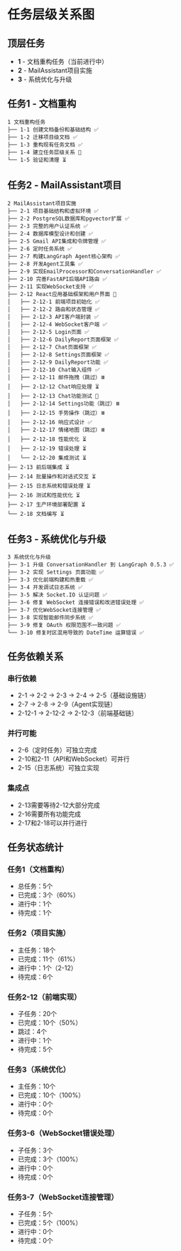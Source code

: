 # 任务层级关系图

## 顶层任务
- **1** - 文档重构任务（当前进行中）
- **2** - MailAssistant项目实施
- **3** - 系统优化与升级

## 任务1 - 文档重构
```
1 文档重构任务
├── 1-1 创建文档备份和基础结构 ✅
├── 1-2 迁移项目级文档 ✅
├── 1-3 重构现有任务文档 ✅
├── 1-4 建立任务层级关系 🔄
└── 1-5 验证和清理 ⏳
```

## 任务2 - MailAssistant项目
```
2 MailAssistant项目实施
├── 2-1 项目基础结构和虚拟环境 ✅
├── 2-2 PostgreSQL数据库和pgvector扩展 ✅
├── 2-3 完整的用户认证系统 ✅
├── 2-4 数据库模型设计和创建 ✅
├── 2-5 Gmail API集成和令牌管理 ✅
├── 2-6 定时任务系统 ✅
├── 2-7 构建LangGraph Agent核心架构 ✅
├── 2-8 开发Agent工具集 ✅
├── 2-9 实现EmailProcessor和ConversationHandler ✅
├── 2-10 完善FastAPI后端API路由 ✅
├── 2-11 实现WebSocket支持 ✅
├── 2-12 React应用基础框架和用户界面 🔄
│   ├── 2-12-1 前端项目初始化 ✅
│   ├── 2-12-2 路由和状态管理 ✅
│   ├── 2-12-3 API客户端封装 ✅
│   ├── 2-12-4 WebSocket客户端 ✅
│   ├── 2-12-5 Login页面 ✅
│   ├── 2-12-6 DailyReport页面框架 ✅
│   ├── 2-12-7 Chat页面框架 ✅
│   ├── 2-12-8 Settings页面框架 ✅
│   ├── 2-12-9 DailyReport功能 ✅
│   ├── 2-12-10 Chat输入组件 ✅
│   ├── 2-12-11 邮件拖拽（跳过）⏸️
│   ├── 2-12-12 Chat响应处理 ⏳
│   ├── 2-12-13 Chat功能测试 🔄
│   ├── 2-12-14 Settings功能（跳过）⏸️
│   ├── 2-12-15 手势操作（跳过）⏸️
│   ├── 2-12-16 响应式设计 ✅
│   ├── 2-12-17 情绪地图（跳过）⏸️
│   ├── 2-12-18 性能优化 ⏳
│   ├── 2-12-19 错误处理 ⏳
│   └── 2-12-20 集成测试 ⏳
├── 2-13 前后端集成 ⏳
├── 2-14 批量操作和对话式交互 ⏳
├── 2-15 日志系统和错误处理 ⏳
├── 2-16 测试和性能优化 ⏳
├── 2-17 生产环境部署配置 ⏳
└── 2-18 文档编写 ⏳
```

## 任务3 - 系统优化与升级
```
3 系统优化与升级
├── 3-1 升级 ConversationHandler 到 LangGraph 0.5.3 ✅
├── 3-2 实现 Settings 页面功能 ✅
├── 3-3 优化前端构建和热重载 ✅
├── 3-4 开发调试日志系统 ✅
├── 3-5 解决 Socket.IO 认证问题 ✅
├── 3-6 修复 WebSocket 连接错误和改进错误处理 ✅
├── 3-7 优化WebSocket连接管理 ✅
├── 3-8 实现智能邮件同步系统 ✅
├── 3-9 修复 OAuth 权限范围不一致问题 ✅
└── 3-10 修复时区混用导致的 DateTime 运算错误 ✅
```

## 任务依赖关系

### 串行依赖
- 2-1 → 2-2 → 2-3 → 2-4 → 2-5（基础设施链）
- 2-7 → 2-8 → 2-9（Agent实现链）
- 2-12-1 → 2-12-2 → 2-12-3（前端基础链）

### 并行可能
- 2-6（定时任务）可独立完成
- 2-10和2-11（API和WebSocket）可并行
- 2-15（日志系统）可独立实现

### 集成点
- 2-13需要等待2-12大部分完成
- 2-16需要所有功能完成
- 2-17和2-18可以并行进行

## 任务状态统计

### 任务1（文档重构）
- 总任务：5个
- 已完成：3个（60%）
- 进行中：1个
- 待完成：1个

### 任务2（项目实施）
- 主任务：18个
- 已完成：11个（61%）
- 进行中：1个（2-12）
- 待完成：6个

### 任务2-12（前端实现）
- 子任务：20个
- 已完成：10个（50%）
- 跳过：4个
- 进行中：1个
- 待完成：5个

### 任务3（系统优化）
- 主任务：10个
- 已完成：10个（100%）
- 进行中：0个
- 待完成：0个

### 任务3-6（WebSocket错误处理）
- 子任务：3个
- 已完成：3个（100%）
- 进行中：0个
- 待完成：0个

### 任务3-7（WebSocket连接管理）
- 子任务：5个
- 已完成：5个（100%）
- 进行中：0个
- 待完成：0个